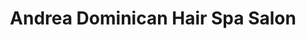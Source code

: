 ---
title: "Andrea Dominican Hair Spa Salon"
url: /allentown/andrea-dominican-hair-spa-salon/
shop: hairdresser
---